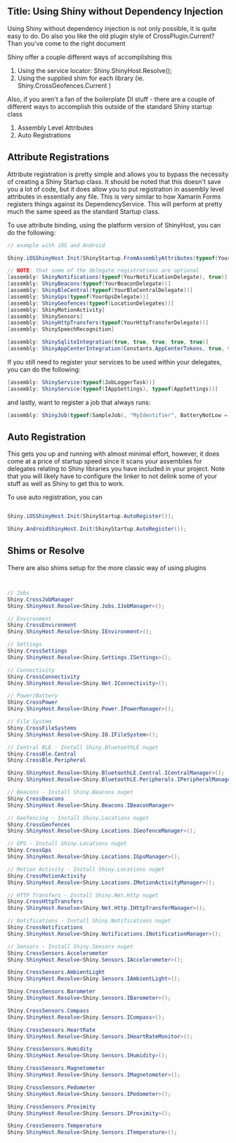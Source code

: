 Title: Using Shiny without Dependency Injection
---

Using Shiny without dependency injection is not only possible, it is quite easy to do.  Do also you like the old plugin style of CrossPlugin.Current?  Than you've come to the right document

 Shiny offer a couple different ways of accomplishing this

1. Using the service locator: Shiny.ShinyHost.Resolve<IShinyService>();
2. Using the supplied shim for each library (ie. Shiny.CrossGeofences.Current )


Also, if you aren't a fan of the boilerplate DI stuff - there are a couple of different ways to accomplish this outside of the standard Shiny startup class

1. Assembly Level Attributes
2. Auto Registrations


## Attribute Registrations

Attribute registration is pretty simple and allows you to bypass the necessity of creating a Shiny Startup class.  It should be noted that this doesn't save you a lot of code, but it does allow you to put registration in assembly level attributes in essentially any file.  This is very similar to how Xamarin Forms registers things against its DependencyService.
This will perform at pretty much the same speed as the standard Startup class.

To use attribute binding, using the platform version of ShinyHost, you can do the following:

```csharp
// example with iOS and Android

Shiny.iOSShinyHost.Init(ShinyStartup.FromAssemblyAttributes(typeof(YourXamFormsApp).Assembly));
```


```csharp
// NOTE: that some of the delegate registrations are optional
[assembly: ShinyNotifications(typeof(YourNotificationDelegate), true)]
[assembly: ShinyBeacons(typeof(YourBeaconDelegate))]
[assembly: ShinyBleCentral(typeof(YourBleCentralDelegate))]
[assembly: ShinyGps(typeof(YourGpsDelegate))]
[assembly: ShinyGeofences(typeof(LocationDelegates))]
[assembly: ShinyMotionActivity]
[assembly: ShinySensors]
[assembly: ShinyHttpTransfers(typeof(YourHttpTransferDelegate))]
[assembly: ShinySpeechRecognition]

[assembly: ShinySqliteIntegration(true, true, true, true, true)]
[assembly: ShinyAppCenterIntegration(Constants.AppCenterTokens, true, true)]
```

If you still need to register your services to be used within your delegates, you can do the following:

```csharp
[assembly: ShinyService(typeof(JobLoggerTask))]
[assembly: ShinyService(typeof(IAppSettings), typeof(AppSettings))]
```

and lastly, want to register a job that always runs:

```csharp
[assembly: ShinyJob(typeof(SampleJob), "MyIdentifier", BatteryNotLow = true, DeviceCharging = false, RequiredInternetAccess = Shiny.Jobs.InternetAccess.Any)]
```



## Auto Registration

This gets you up and running with almost minimal effort, however, it does come at a price of startup speed since it scans your assemblies for delegates relating to Shiny libraries you have included in your project.  Note that you will likely have to configure the linker to not delink some of your stuff as well as Shiny to get this to work.

To use auto registration, you can 
```csharp

Shiny.iOSShinyHost.Init(ShinyStartup.AutoRegister());

Shiny.AndroidShinyHost.Init(ShinyStartup.AutoRegister());
```

## Shims or Resolve

There are also shims setup for the more classic way of using plugins

```csharp


// Jobs
Shiny.CrossJobManager
Shiny.ShinyHost.Resolve<Shiny.Jobs.IJobManager>();

// Environment
Shiny.CrossEnvironment
Shiny.ShinyHost.Resolve<Shiny.IEnvironment>();

// Settings
Shiny.CrossSettings
Shiny.ShinyHost.Resolve<Shiny.Settings.ISettings>();

// Connectivity
Shiny.CrossConnectivity
Shiny.ShinyHost.Resolve<Shiny.Net.IConnectivity>();

// Power/Battery
Shiny.CrossPower
Shiny.ShinyHost.Resolve<Shiny.Power.IPowerManager>();

// File System
Shiny.CrossFileSystems
Shiny.ShinyHost.Resolve<Shiny.IO.IFileSystem>();

// Central BLE - Install Shiny.BluetoothLE nuget
Shiny.CrossBle.Central
Shiny.CrossBle.Peripheral

Shiny.ShinyHost.Resolve<Shiny.BluetoothLE.Central.ICentralManager>();
Shiny.ShinyHost.Resolve<Shiny.BluetoothLE.Peripherals.IPeripheralManager>();

// Beacons - Install Shiny.Beacons nuget
Shiny.CrossBeacons
Shiny.ShinyHost.Resolve<Shiny.Beacons.IBeaconManager>

// Geofencing - Install Shiny.Locations nuget
Shiny.CrossGeofences
Shiny.ShinyHost.Resolve<Shiny.Locations.IGeofenceManager>();

// GPS - Install Shiny.Locations nuget
Shiny.CrossGps
Shiny.ShinyHost.Resolve<Shiny.Locations.IGpsManager>();

// Motion Activity - Install Shiny.Locations nuget
Shiny.CrossMotionActivity
Shiny.ShinyHost.Resolve<Shiny.Locations.IMotionActivityManager>();

// HTTP Transfers - Install Shiny.Net.Http nuget
Shiny.CrossHttpTransfers
Shiny.ShinyHost.Resolve<Shiny.Net.Http.IHttpTransferManager>();

// Notifications - Install Shiny.Notifications nuget
Shiny.CrossNotifications
Shiny.ShinyHost.Resolve<Shiny.Notifications.INotificationManager>();

// Sensors - Install Shiny.Sensors nuget
Shiny.CrossSensors.Accelerometer
Shiny.ShinyHost.Resolve<Shiny.Sensors.IAccelerometer>();

Shiny.CrossSensors.AmbientLight
Shiny.ShinyHost.Resolve<Shiny.Sensors.IAmbientLight>();

Shiny.CrossSensors.Barometer
Shiny.ShinyHost.Resolve<Shiny.Sensors.IBarometer>();

Shiny.CrossSensors.Compass
Shiny.ShinyHost.Resolve<Shiny.Sensors.ICompass>();

Shiny.CrossSensors.HeartRate
Shiny.ShinyHost.Resolve<Shiny.Sensors.IHeartRateMonitor>();

Shiny.CrossSensors.Humidity
Shiny.ShinyHost.Resolve<Shiny.Sensors.IHumidity>();

Shiny.CrossSensors.Magnetometer
Shiny.ShinyHost.Resolve<Shiny.Sensors.IMagnetometer>();

Shiny.CrossSensors.Pedometer
Shiny.ShinyHost.Resolve<Shiny.Sensors.IPedometer>();

Shiny.CrossSensors.Proximity 
Shiny.ShinyHost.Resolve<Shiny.Sensors.IProximity>();

Shiny.CrossSensors.Temperature 
Shiny.ShinyHost.Resolve<Shiny.Sensors.ITemperature>();


```
